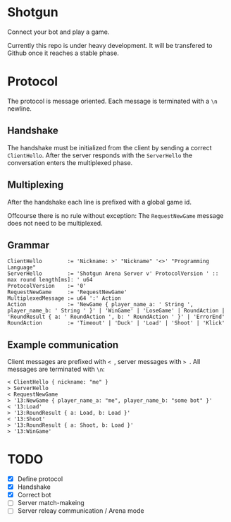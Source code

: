 # Shotgun

Connect your bot and play a game.

Currently this repo is under heavy development.
It will be transfered to Github once it reaches a stable phase.

# Protocol

The protocol is message oriented.
Each message is terminated with a `\n` newline.

## Handshake

The handshake must be initialized from the client by sending a correct `ClientHello`.
After the server responds with the `ServerHello` the conversation enters the multiplexed phase.

## Multiplexing

After the handshake each line is prefixed with a global game id.

Offcourse there is no rule without exception:
The `RequestNewGame` message does not need to be multiplexed.

## Grammar

```
ClientHello        := 'Nickname: >' "Nickname" '<>' "Programming Language"
ServerHello        := 'Shotgun Arena Server v' ProtocolVersion ' :: max round length[ms]: ' u64
ProtocolVersion    := '0'
RequestNewGame     := 'RequestNewGame'
MultiplexedMessage := u64 ':' Action
Action             := 'NewGame { player_name_a: ' String ', player_name_b: ' String ' }' | 'WinGame' | 'LoseGame' | RoundAction | 'RoundResult { a: ' RoundAction ', b: ' RoundAction ' }' | 'ErrorEnd'
RoundAction        := 'Timeout' | 'Duck' | 'Load' | 'Shoot' | 'Klick'
```

## Example communication

Client messages are prefixed with `< `, server messages with `> `.
All messages are terminated with `\n`:

```
< ClientHello { nickname: "me" }
> ServerHello
< RequestNewGame
> '13:NewGame { player_name_a: "me", player_name_b: "some bot" }'
< '13:Load'
> '13:RoundResult { a: Load, b: Load }'
< '13:Shoot'
> '13:RoundResult { a: Shoot, b: Load }'
> '13:WinGame'
```

# TODO

  - [X] Define protocol
  - [X] Handshake
  - [X] Correct bot
  - [ ] Server match-makeing
  - [ ] Server releay communication / Arena mode
